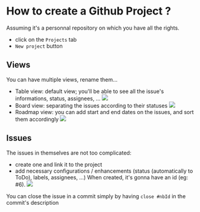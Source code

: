 # How to create a Github Project ?
Assuming it's a personnal repository on which you have all the rights.

* click on the `Projects` tab
* `New project` button

## Views
You can have multiple views, rename them...
* Table view: default view; you'll be able to see all the issue's informations, status, assignees, ...
![](https://cdn.discordapp.com/attachments/902981758197301318/1095389520301654136/image.png)
* Board view: separating the issues according to their statuses
![](https://cdn.discordapp.com/attachments/902981758197301318/1095389368182657205/image.png)
* Roadmap view: you can add start and end dates on the issues, and sort them accordingly
![](https://cdn.discordapp.com/attachments/902981758197301318/1095389276017008722/image.png)

## Issues
The issues in themselves are not too complicated:
* create one and link it to the project
* add necessary configurations / enhancements (status (automatically to ToDo), labels, assignees, ...)
When created, it's gonna have an id (eg: #6).
![](https://cdn.discordapp.com/attachments/902981758197301318/1095390303650840636/image.png)

You can close the issue in a commit simply by having `close #nbId` in the commit's description